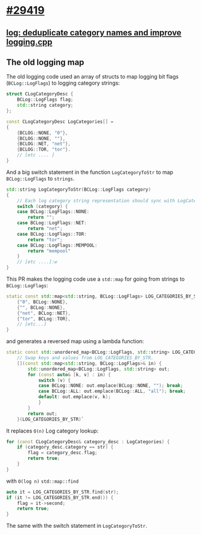 # [\#29419](https://github.com/bitcoin/bitcoin/pull/29419)

## [log: deduplicate category names and improve logging.cpp](https://github.com/bitcoin/bitcoin/pull/29419/commits/d3b3af90343b7671231afd7dff87e87ff86d31d7)

## The old logging map
The old logging code used an array of structs to map logging bit flags
(`BCLog::LogFlags`) to logging category strings:

```cpp
struct CLogCategoryDesc {
    BCLog::LogFlags flag;
    std::string category;
};

const CLogCategoryDesc LogCategories[] =
{
    {BCLOG::NONE, "0"},
    {BCLOG::NONE, ""},
    {BCLOG::NET, "net"},
    {BCLOG::TOR, "tor"}.
    // [etc .... ]
}
```

And a big switch statement in the function `LogCategoryToStr` to map
`BCLog::LogFlags` to `strings`.

```cpp
std::string LogCategoryToStr(BCLog::LogFlags category)
{
    // Each log category string representation should sync with LogCategories
    switch (category) {
    case BCLog::LogFlags::NONE:
        return "";
    case BCLog::LogFlags::NET:
        return "net";
    case BCLog::LogFlags::TOR:
        return "tor";
    case BCLog::LogFlags::MEMPOOL:
        return "mempool"
    }
    // [etc ....]:w
}
```

This PR makes the logging code use a `std::map` for going from strings to
`BCLog::LogFlags`:

```cpp
static const std::map<std::string, BCLog::LogFlags> LOG_CATEGORIES_BY_STR{
    {"0", BCLog::NONE},
    {"", BCLog::NONE},
    {"net", BCLog::NET},
    {"tor", BCLog::TOR},
    // [etc...]
}
```

and generates a reversed map using a lambda function:

```cpp
static const std::unordered_map<BCLog::LogFlags, std::string> LOG_CATEGORIES_BY_FLAG{
    // Swap keys and values from LOG_CATEGORIES_BY_STR.
    [](const std::map<std::string, BCLog::LogFlags>& in) {
        std::unordered_map<BCLog::LogFlags, std::string> out;
        for (const auto& [k, v] : in) {
            switch (v) {
            case BCLog::NONE: out.emplace(BCLog::NONE, ""); break;
            case BCLog::ALL: out.emplace(BCLog::ALL, "all"); break;
            default: out.emplace(v, k);
            }
        }
        return out;
    }(LOG_CATEGORIES_BY_STR)`
```

It replaces `O(n)` Log category lookup:
```cpp
for (const CLogCategoryDesc& category_desc : LogCategories) {
    if (category_desc.category == str) {
        flag = category_desc.flag;
        return true;
    }
}
```

with `O(log n)` `std::map::find`
```cpp
auto it = LOG_CATEGORIES_BY_STR.find(str);
if (it != LOG_CATEGORIES_BY_STR.end()) {
    flag = it->second;
    return true;
}
```

The same with the switch statement in `LogCategoryToStr`.
